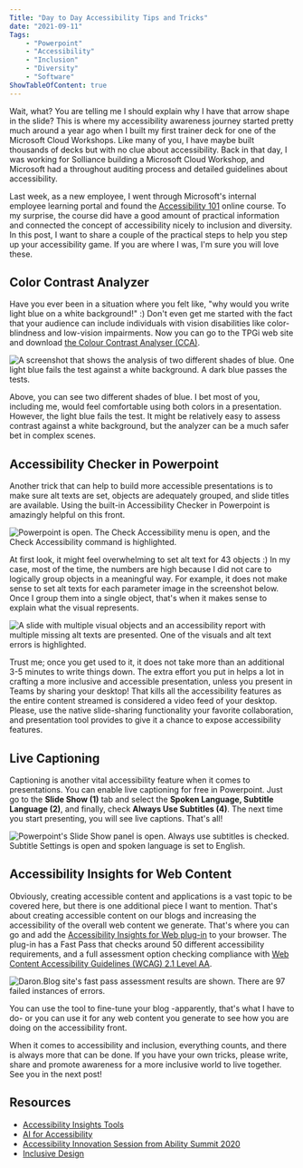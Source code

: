 ```yaml
---
Title: "Day to Day Accessibility Tips and Tricks"
date: "2021-09-11" 
Tags: 
    - "Powerpoint"
    - "Accessibility"
    - "Inclusion"
    - "Diversity"
    - "Software"
ShowTableOfContent: true
---
```


Wait, what? You are telling me I should explain why I have that arrow shape in the slide? This is where my accessibility awareness journey started pretty much around a year ago when I built my first trainer deck for one of the Microsoft Cloud Workshops. Like many of you, I have maybe built thousands of decks but with no clue about accessibility. Back in that day, I was working for Solliance building a Microsoft Cloud Workshop, and Microsoft had a throughout auditing process and detailed guidelines about accessibility.

Last week, as a new employee, I went through Microsoft's internal employee learning portal and found the [Accessibility 101](https://www.credly.com/earner/earned/badge/011c6124-0688-4906-8772-7cd83f3aa3ff) online course. To my surprise, the course did have a good amount of practical information and connected the concept of accessibility nicely to inclusion and diversity. In this post, I want to share a couple of the practical steps to help you step up your accessibility game. If you are where I was, I'm sure you will love these.

## Color Contrast Analyzer

Have you ever been in a situation where you felt like, "why would you write light blue on a white background!" :) Don't even get me started with the fact that your audience can include individuals with vision disabilities like color-blindness and low-vision impairments. Now you can go to the TPGi web site and download [the Colour Contrast Analyser (CCA)](https://www.tpgi.com/color-contrast-checker/).

![A screenshot that shows the analysis of two different shades of blue. One light blue fails the test against a white background. A dark blue passes the tests.](/media/2021/2021-09-11_13-56-24.png "An example of a failing and passing color analysis.")

Above, you can see two different shades of blue. I bet most of you, including me, would feel comfortable using both colors in a presentation. However, the light blue fails the test. It might be relatively easy to assess contrast against a white background, but the analyzer can be a much safer bet in complex scenes.

## Accessibility Checker in Powerpoint

Another trick that can help to build more accessible presentations is to make sure alt texts are set, objects are adequately grouped, and slide titles are available. Using the built-in Accessibility Checker in Powerpoint is amazingly helpful on this front.

![Powerpoint is open. The Check Accessibility menu is open, and the Check Accessibility command is highlighted. ](/media/2021/2021-09-11_14-23-12.png "Check Accessibility function in Powerpoint.")

At first look, it might feel overwhelming to set alt text for 43 objects :) In my case, most of the time, the numbers are high because I did not care to logically group objects in a meaningful way. For example, it does not make sense to set alt texts for each parameter image in the screenshot below. Once I group them into a single object, that's when it makes sense to explain what the visual represents.

![A slide with multiple visual objects and an accessibility report with multiple missing alt texts are presented. One of the visuals and alt text errors is highlighted.](/media/2021/2021-09-11_14-28-06.png)

Trust me; once you get used to it, it does not take more than an additional 3-5 minutes to write things down. The extra effort you put in helps a lot in crafting a more inclusive and accessible presentation, unless you present in Teams by sharing your desktop! That kills all the accessibility features as the entire content streamed is considered a video feed of your desktop. Please, use the native slide-sharing functionality your favorite collaboration, and presentation tool provides to give it a chance to expose accessibility features.

## Live Captioning

Captioning is another vital accessibility feature when it comes to presentations. You can enable live captioning for free in Powerpoint. Just go to the **Slide Show (1)** tab and select the **Spoken Language, Subtitle Language (2)**, and finally, check **Always Use Subtitles (4)**. The next time you start presenting, you will see live captions. That's all!

![Powerpoint's Slide Show panel is open. Always use subtitles is checked. Subtitle Settings is open and spoken language is set to English.](/media/2021/2021-09-11_14-46-17.png "Powerpoint Live Captioning Settings")

## Accessibility Insights for Web Content

Obviously, creating accessible content and applications is a vast topic to be covered here, but there is one additional piece I want to mention. That's about creating accessible content on our blogs and increasing the accessibility of the overall web content we generate. That's where you can go and add the [Accessibility Insights for Web plug-in](https://accessibilityinsights.io/en/downloads/) to your browser. The plug-in has a Fast Pass that checks around 50 different accessibility requirements, and a full assessment option checking compliance with [Web Content Accessibility Guidelines (WCAG) 2.1 Level AA](https://www.w3.org/WAI/WCAG21/quickref/?versions=2.1&levels=aaa).

![Daron.Blog site's fast pass assessment results are shown. There are 97 failed instances of errors.](/media/2021/2021-09-11_15-03-32.png "Fast Assessment Example")

You can use the tool to fine-tune your blog -apparently, that's what I have to do- or you can use it for any web content you generate to see how you are doing on the accessibility front.

When it comes to accessibility and inclusion, everything counts, and there is always more that can be done. If you have your own tricks, please write, share and promote awareness for a more inclusive world to live together. See you in the next post!

## Resources

- [Accessibility Insights Tools](https://accessibilityinsights.io)
- [AI for Accessibility](https://www.microsoft.com/en-us/ai/ai-for-accessibility)
- [Accessibility Innovation Session from Ability Summit 2020](https://www.youtube.com/watch?v=QUGOPPHdmGw)
- [Inclusive Design](https://www.microsoft.com/design/inclusive/)
